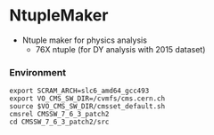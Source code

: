 # NtupleMaker
* Ntuple maker for physics analysis
   * 76X ntuple (for DY analysis with 2015 dataset)


### Environment
	export SCRAM_ARCH=slc6_amd64_gcc493
	export VO_CMS_SW_DIR=/cvmfs/cms.cern.ch
	source $VO_CMS_SW_DIR/cmsset_default.sh
	cmsrel CMSSW_7_6_3_patch2
	cd CMSSW_7_6_3_patch2/src